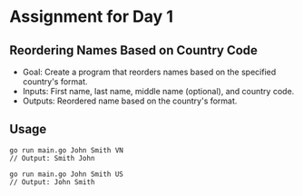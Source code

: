 # Assignment for Day 1

##  Reordering Names Based on Country Code
- Goal: Create a program that reorders names
based on the specified country's format.
- Inputs: First name, last name, middle name
(optional), and country code.
- Outputs: Reordered name based on the
country's format.

## Usage
```console
go run main.go John Smith VN
// Output: Smith John

go run main.go John Smith US
// Output: John Smith
```